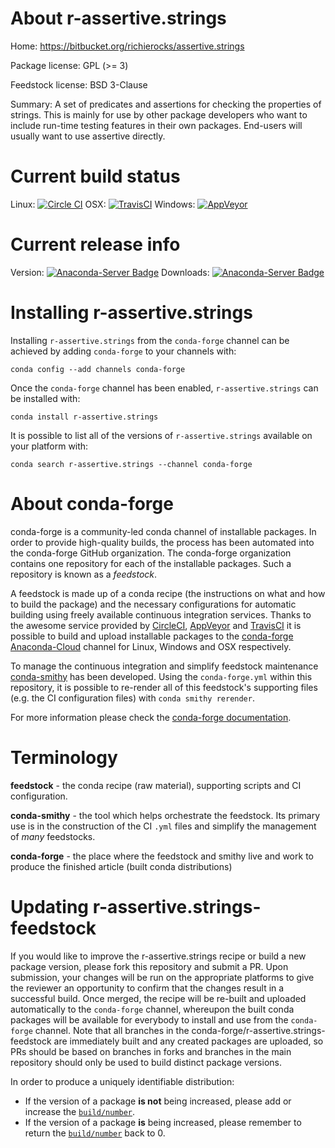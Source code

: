 About r-assertive.strings
=========================

Home: https://bitbucket.org/richierocks/assertive.strings

Package license: GPL (>= 3)

Feedstock license: BSD 3-Clause

Summary: A set of predicates and assertions for checking the properties of strings.  This is mainly for use by other package developers who want to include run-time testing features in their own packages.  End-users will usually want to use assertive directly.



Current build status
====================

Linux: [![Circle CI](https://circleci.com/gh/conda-forge/r-assertive.strings-feedstock.svg?style=shield)](https://circleci.com/gh/conda-forge/r-assertive.strings-feedstock)
OSX: [![TravisCI](https://travis-ci.org/conda-forge/r-assertive.strings-feedstock.svg?branch=master)](https://travis-ci.org/conda-forge/r-assertive.strings-feedstock)
Windows: [![AppVeyor](https://ci.appveyor.com/api/projects/status/github/conda-forge/r-assertive.strings-feedstock?svg=True)](https://ci.appveyor.com/project/conda-forge/r-assertive-strings-feedstock/branch/master)

Current release info
====================
Version: [![Anaconda-Server Badge](https://anaconda.org/conda-forge/r-assertive.strings/badges/version.svg)](https://anaconda.org/conda-forge/r-assertive.strings)
Downloads: [![Anaconda-Server Badge](https://anaconda.org/conda-forge/r-assertive.strings/badges/downloads.svg)](https://anaconda.org/conda-forge/r-assertive.strings)

Installing r-assertive.strings
==============================

Installing `r-assertive.strings` from the `conda-forge` channel can be achieved by adding `conda-forge` to your channels with:

```
conda config --add channels conda-forge
```

Once the `conda-forge` channel has been enabled, `r-assertive.strings` can be installed with:

```
conda install r-assertive.strings
```

It is possible to list all of the versions of `r-assertive.strings` available on your platform with:

```
conda search r-assertive.strings --channel conda-forge
```


About conda-forge
=================

conda-forge is a community-led conda channel of installable packages.
In order to provide high-quality builds, the process has been automated into the
conda-forge GitHub organization. The conda-forge organization contains one repository
for each of the installable packages. Such a repository is known as a *feedstock*.

A feedstock is made up of a conda recipe (the instructions on what and how to build
the package) and the necessary configurations for automatic building using freely
available continuous integration services. Thanks to the awesome service provided by
[CircleCI](https://circleci.com/), [AppVeyor](http://www.appveyor.com/)
and [TravisCI](https://travis-ci.org/) it is possible to build and upload installable
packages to the [conda-forge](https://anaconda.org/conda-forge)
[Anaconda-Cloud](http://docs.anaconda.org/) channel for Linux, Windows and OSX respectively.

To manage the continuous integration and simplify feedstock maintenance
[conda-smithy](http://github.com/conda-forge/conda-smithy) has been developed.
Using the ``conda-forge.yml`` within this repository, it is possible to re-render all of
this feedstock's supporting files (e.g. the CI configuration files) with ``conda smithy rerender``.

For more information please check the [conda-forge documentation](https://conda-forge.org/docs/).

Terminology
===========

**feedstock** - the conda recipe (raw material), supporting scripts and CI configuration.

**conda-smithy** - the tool which helps orchestrate the feedstock.
                   Its primary use is in the construction of the CI ``.yml`` files
                   and simplify the management of *many* feedstocks.

**conda-forge** - the place where the feedstock and smithy live and work to
                  produce the finished article (built conda distributions)


Updating r-assertive.strings-feedstock
======================================

If you would like to improve the r-assertive.strings recipe or build a new
package version, please fork this repository and submit a PR. Upon submission,
your changes will be run on the appropriate platforms to give the reviewer an
opportunity to confirm that the changes result in a successful build. Once
merged, the recipe will be re-built and uploaded automatically to the
`conda-forge` channel, whereupon the built conda packages will be available for
everybody to install and use from the `conda-forge` channel.
Note that all branches in the conda-forge/r-assertive.strings-feedstock are
immediately built and any created packages are uploaded, so PRs should be based
on branches in forks and branches in the main repository should only be used to
build distinct package versions.

In order to produce a uniquely identifiable distribution:
 * If the version of a package **is not** being increased, please add or increase
   the [``build/number``](http://conda.pydata.org/docs/building/meta-yaml.html#build-number-and-string).
 * If the version of a package **is** being increased, please remember to return
   the [``build/number``](http://conda.pydata.org/docs/building/meta-yaml.html#build-number-and-string)
   back to 0.